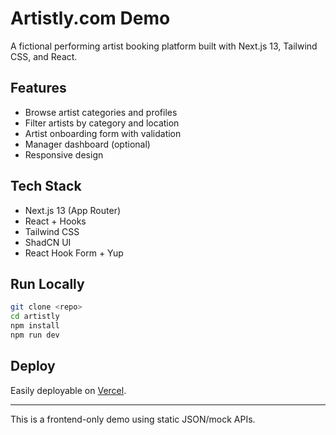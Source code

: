 # Artistly.com Demo

A fictional performing artist booking platform built with Next.js 13, Tailwind CSS, and React.

## Features

- Browse artist categories and profiles
- Filter artists by category and location
- Artist onboarding form with validation
- Manager dashboard (optional)
- Responsive design

## Tech Stack

- Next.js 13 (App Router)
- React + Hooks
- Tailwind CSS
- ShadCN UI
- React Hook Form + Yup

## Run Locally

```bash
git clone <repo>
cd artistly
npm install
npm run dev
```

## Deploy

Easily deployable on [Vercel](https://vercel.com).

---
This is a frontend-only demo using static JSON/mock APIs.